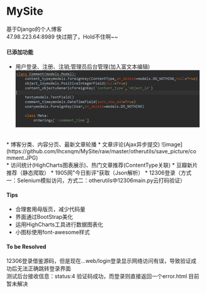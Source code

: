 # MySite
基于Django的个人博客<br>
47.98.223.64:8989 快过期了，Hold不住啊~~

#### 已添加功能
* 用户登录、注册、注销;管理员后台管理(加入富文本编辑)
![image](https://github.com/lhcxnqm/MySite/blob/master/otherutils/save_picture/comment.JPG)
<br>
* 博客分类、内容分页、最新文章轮播
* 文章评论(Ajax异步提交)
![image](https://github.com/lhcxnqm/MySite/raw/master/otherutils/save_picture/comment.JPG)
<br>
* 访问统计(HighCharts图表展示)、热门文章推荐(ContentType关联)
* 豆瓣新片推荐（静态爬取）
* 1905网"今日影评"获取（Json解析）
* 12306登录（方式一：Selenium模拟访问，方式二：otherutils中12306main.py云打码验证）

#### Tips
* 合理套用母版页，减少代码量<br>
* 界面通过BootStrap美化
* 运用HighCharts工具进行数据图表化
* 小图标使用font-awesome样式

#### To be Resolved
  12306登录借鉴源码，但是现在...web/login登录显示网络访问有误，导致验证成功后无法正确跳转登录界面<br>
  测试后台接收信息：status:4  验证码成功，而登录则直接返回一个error.html
  目前暂未解决
